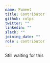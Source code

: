 ```yaml
---
name: Puneet
title: Contributor
github: colps
twitter: ""
linkedin: ""
slack: ""
joining_date: ""
role : contributor
---
```


Still waiting for this
